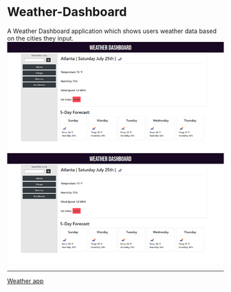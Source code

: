 # Weather-Dashboard
A Weather Dashboard application which shows users weather data based on the cities they input.
<img src="/screenshot.jpg" width ="600"></img>
![ScreenShot](screenshot.jpg)

- - -
[Weather app](https://santu14.github.io/Weather-Dashboard/)
